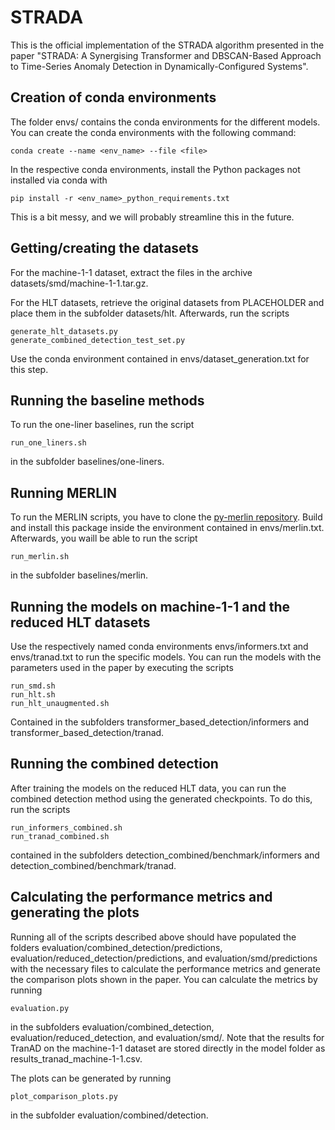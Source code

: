 # STRADA
This is the official implementation of the STRADA algorithm presented in the paper "STRADA: A Synergising Transformer and DBSCAN-Based Approach to Time-Series Anomaly Detection in Dynamically-Configured Systems".

## Creation of conda environments
The folder envs/ contains the conda environments for the different models.
You can create the conda environments with the following command:

```shell
conda create --name <env_name> --file <file>
```
In the respective conda environments, install the Python packages not installed via conda with
```shell
pip install -r <env_name>_python_requirements.txt
```
This is a bit messy, and we will probably streamline this in the future.

## Getting/creating the datasets
For the machine-1-1 dataset, extract the files in the archive datasets/smd/machine-1-1.tar.gz.

For the HLT datasets, retrieve the original datasets from PLACEHOLDER and place them in the subfolder datasets/hlt.
Afterwards, run the scripts 
```shell
generate_hlt_datasets.py
generate_combined_detection_test_set.py
```
Use the conda environment contained in envs/dataset_generation.txt for this step.

## Running the baseline methods
To run the one-liner baselines, run the script
```shell
run_one_liners.sh
```
in the subfolder baselines/one-liners.

## Running MERLIN
To run the MERLIN scripts, you have to clone the [py-merlin repository](https://gitlab.com/dlr-dw/py-merlin.git).
Build and install this package inside the environment contained in envs/merlin.txt.
Afterwards, you waill be able to run the script 
```shell
run_merlin.sh
```

in the subfolder baselines/merlin.

## Running the models on machine-1-1 and the reduced HLT datasets
Use the respectively named conda environments envs/informers.txt and envs/tranad.txt to run the specific models.
You can run the models with the parameters used in the paper by executing the scripts
```shell
run_smd.sh
run_hlt.sh
run_hlt_unaugmented.sh
```
Contained in the subfolders transformer_based_detection/informers and transformer_based_detection/tranad.

## Running the combined detection
After training the models on the reduced HLT data, you can run the combined detection method using the generated checkpoints.
To do this, run the scripts
```shell
run_informers_combined.sh
run_tranad_combined.sh
```
contained in the subfolders detection_combined/benchmark/informers and detection_combined/benchmark/tranad.

## Calculating the performance metrics and generating the plots
Running all of the scripts described above should have populated the folders evaluation/combined_detection/predictions, evaluation/reduced_detection/predictions, and evaluation/smd/predictions with the necessary files to calculate the performance metrics and generate the comparison plots shown in the paper.
You can calculate the metrics by running
```shell
evaluation.py
```
in the subfolders evaluation/combined_detection, evaluation/reduced_detection, and evaluation/smd/.
Note that the results for TranAD on the machine-1-1 dataset are stored directly in the model folder as results_tranad_machine-1-1.csv.

The plots can be generated by running 
```shell
plot_comparison_plots.py
```
in the subfolder evaluation/combined/detection.

